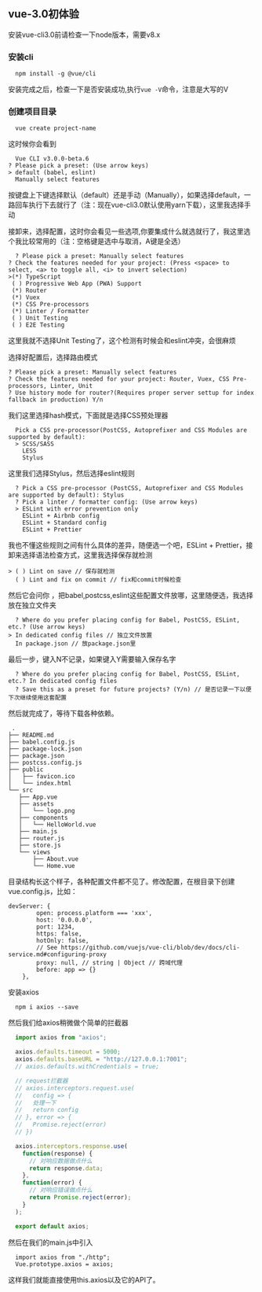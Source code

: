 ## vue-3.0初体验

安装vue-cli3.0前请检查一下node版本，需要v8.x

### 安装cli

```shell
  npm install -g @vue/cli
```

安装完成之后，检查一下是否安装成功,执行```vue -V```命令，注意是大写的V

### 创建项目目录

```
  vue create project-name
```

这时候你会看到

```
  Vue CLI v3.0.0-beta.6
? Please pick a preset: (Use arrow keys)
> default (babel, eslint)
  Manually select features
```

按键盘上下键选择默认（default）还是手动（Manually），如果选择default，一路回车执行下去就行了（注：现在vue-cli3.0默认使用yarn下载），这里我选择手动

接卸来，选择配置，这时你会看见一些选项,你要集成什么就选就行了，我这里选个我比较常用的（注：空格键是选中与取消，A键是全选）

```
  ? Please pick a preset: Manually select features
? Check the features needed for your project: (Press <space> to select, <a> to toggle all, <i> to invert selection)
>(*) TypeScript
 ( ) Progressive Web App (PWA) Support
 (*) Router
 (*) Vuex
 (*) CSS Pre-processors
 (*) Linter / Formatter
 ( ) Unit Testing
 ( ) E2E Testing
```

这里我就不选择Unit Testing了，这个检测有时候会和eslint冲突，会很麻烦

选择好配置后，选择路由模式

```
? Please pick a preset: Manually select features
? Check the features needed for your project: Router, Vuex, CSS Pre-processors, Linter, Unit
? Use history mode for router?(Requires proper server settup for index fallback in production) Y/n
```

我们这里选择hash模式，下面就是选择CSS预处理器

```
  Pick a CSS pre-processor(PostCSS, Autoprefixer and CSS Modules are supported by default):
  > SCSS/SASS
    LESS
    Stylus
 ```
  
  这里我们选择Stylus，然后选择eslint规则
  
```
  ? Pick a CSS pre-processor (PostCSS, Autoprefixer and CSS Modules are supported by default): Stylus
  ? Pick a linter / formatter config: (Use arrow keys)
  > ESLint with error prevention only
    ESLint + Airbnb config
    ESLint + Standard config
    ESLint + Prettier
```
  我也不懂这些规则之间有什么具体的差异，随便选一个吧，ESLint + Prettier，接卸来选择语法检查方式，这里我选择保存就检测
  
 ```
 > ( ) Lint on save // 保存就检测
   ( ) Lint and fix on commit // fix和commit时候检查
```

  然后它会问你 ，把babel,postcss,eslint这些配置文件放哪，这里随便选，我选择放在独立文件夹
  
```
  ? Where do you prefer placing config for Babel, PostCSS, ESLint, etc.? (Use arrow keys)
> In dedicated config files // 独立文件放置
  In package.json // 放package.json里
```

  最后一步，键入N不记录，如果键入Y需要输入保存名字

```
  ? Where do you prefer placing config for Babel, PostCSS, ESLint, etc.? In dedicated config files
  ? Save this as a preset for future projects? (Y/n) // 是否记录一下以便下次继续使用这套配置
```
  
  然后就完成了，等待下载各种依赖。
 
 ```
  .
├── README.md
├── babel.config.js
├── package-lock.json
├── package.json
├── postcss.config.js
├── public
│   ├── favicon.ico
│   └── index.html
└── src
    ├── App.vue
    ├── assets
    │   └── logo.png
    ├── components
    │   └── HelloWorld.vue
    ├── main.js
    ├── router.js
    ├── store.js
    └── views
        ├── About.vue
        └── Home.vue
```

目录结构长这个样子，各种配置文件都不见了。修改配置，在根目录下创建vue.config.js，比如：

```
devServer: {
        open: process.platform === 'xxx',
        host: '0.0.0.0',
        port: 1234,
        https: false,
        hotOnly: false,
        // See https://github.com/vuejs/vue-cli/blob/dev/docs/cli-service.md#configuring-proxy
        proxy: null, // string | Object // 跨域代理
        before: app => {}
    },
```

安装axios

```shell
  npm i axios --save
```

然后我们给axios稍微做个简单的拦截器

```js
  import axios from "axios";

  axios.defaults.timeout = 5000;
  axios.defaults.baseURL = "http://127.0.0.1:7001";
  // axios.defaults.withCredentials = true;

  // request拦截器
  // axios.interceptors.request.use(
  //   config => {
  //   处理一下
  //   return config
  // }, error => {
  //   Promise.reject(error)
  // })

  axios.interceptors.response.use(
    function(response) {
      // 对响应数据做点什么
      return response.data;
    },
    function(error) {
      // 对响应错误做点什么
      return Promise.reject(error);
    }
  );

  export default axios;
```

然后在我们的main.js中引入

```
  import axios from "./http";
  Vue.prototype.axios = axios;
```

这样我们就能直接使用this.axios以及它的API了。
